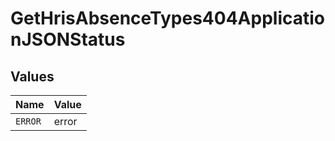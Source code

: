 # GetHrisAbsenceTypes404ApplicationJSONStatus


## Values

| Name    | Value   |
| ------- | ------- |
| `ERROR` | error   |